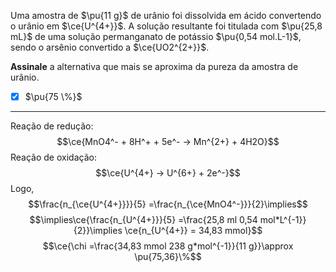Uma amostra de $\pu{11 g}$ de urânio foi dissolvida em ácido convertendo o urânio em $\ce{U^{4+}}$. A solução resultante foi titulada com $\pu{25,8 mL}$ de uma solução permanganato de potássio $\pu{0,54 mol.L-1}$, sendo o arsênio convertido a $\ce{UO2^{2+}}$.

**Assinale** a alternativa que mais se aproxima da pureza da amostra de urânio.

- [x] $\pu{75 \%}$


---

Reação de redução:
$$\ce{MnO4^- + 8H^+ + 5e^- -> Mn^{2+} + 4H2O}$$
Reação de oxidação:
$$\ce{U^{4+} -> U^{6+} + 2e^-}$$
Logo,
$$\frac{n_{\ce{U^{4+}}}}{5} =\frac{n_{\ce{MnO4^-}}}{2}\implies$$
$$\implies\ce{\frac{n_{U^{4+}}}{5} =\frac{25,8 ml 0,54 mol*L^{-1}}{2}}\implies \ce{n_{U^{4+}} = 34,83 mmol}$$
$$\ce{\chi =\frac{34,83 mmol 238 g*mol^{-1}}{11 g}}\approx \pu{75,36}\%$$
